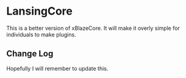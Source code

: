 LansingCore
===========

This is a better version of xBlazeCore. It will make it overly simple for individuals to make plugins.

Change Log
----------

Hopefully I will remember to update this.

